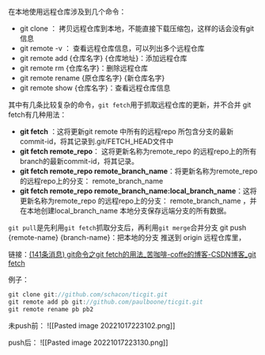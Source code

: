 
在本地使用远程仓库涉及到几个命令：
- git clone ： 拷贝远程仓库到本地，不能直接下载压缩包，这样的话会没有git信息
- git remote -v ： 查看远程仓库信息，可以列出多个远程仓库
- git remote add {仓库名字} {仓库地址}：添加远程仓库
- git remote rm {仓库名字}：删除远程仓库
- git remote rename {原仓库名字} {新仓库名字}
- git remote show {仓库名字}：查看远程仓库信息

其中有几条比较复杂的命令，`git fetch`用于抓取远程仓库的更新，并不合并
git fetch有几种用法：
- **git fetch** ：这将更新git remote 中所有的远程repo 所包含分支的最新commit-id，将其记录到.git/FETCH_HEAD文件中
- **git fetch remote_repo**： 这将更新名称为remote_repo 的远程repo上的所有branch的最新commit-id，将其记录。
- **git fetch remote_repo remote_branch_name**：将更新名称为remote_repo 的远程repo上的分支： remote_branch_name
- **git fetch remote_repo remote_branch_name:local_branch_name**：这将更新名称为remote_repo 的远程repo上的分支： remote_branch_name ，并在本地创建local_branch_name 本地分支保存远端分支的所有数据。

`git pull`是先利用`git fetch`抓取分支后，再利用`git merge`合并分支
git push {remote-name} {branch-name}：把本地的分支 推送到 origin 远程仓库里，

链接：[(141条消息) git命令之git fetch的用法_苦咖啡-coffe的博客-CSDN博客_git fetch](https://blog.csdn.net/QH_JAVA/article/details/77969010)


例子：
```cpp
git clone git://github.com/schacon/ticgit.git
git remote add pb git://github.com/paulboone/ticgit.git
git remote rename pb pb2
```


未push前：
![[Pasted image 20221017223102.png]]

push后：
![[Pasted image 20221017223130.png]]